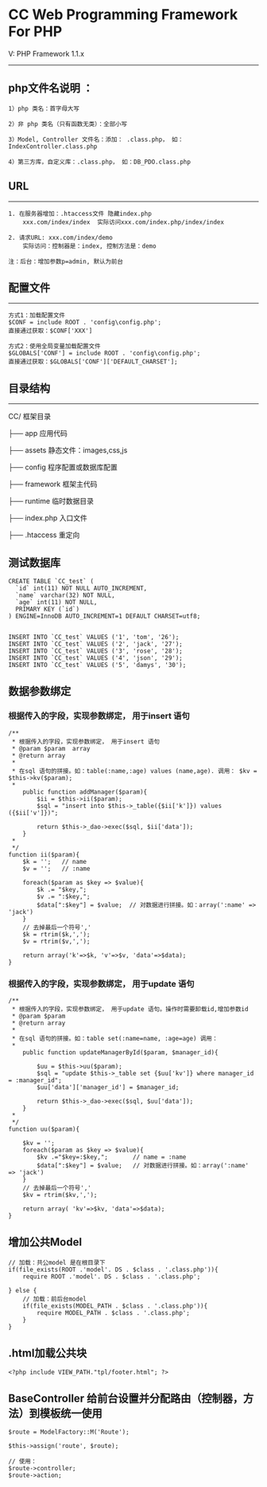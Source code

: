 # CC Web Programming Framework For PHP

V: PHP Framework 1.1.x

---
## php文件名说明 ：

    1）php 类名：首字母大写

    2）非 php 类名（只有函数无类）：全部小写

    3）Model, Controller 文件名：添加： .class.php， 如：IndexController.class.php

    4）第三方库，自定义库：.class.php， 如：DB_PDO.class.php


## URL
---

    1. 在服务器增加：.htaccess文件 隐藏index.php
        xxx.com/index/index  实际访问xxx.com/index.php/index/index

    2. 请求URL: xxx.com/index/demo
        实际访问：控制器是：index, 控制方法是：demo

    注：后台：增加参数p=admin, 默认为前台


## 配置文件
---
    方式1：加载配置文件
    $CONF = include ROOT . 'config\config.php';
    直接通过获取：$CONF['XXX']
    
    方式2：使用全局变量加载配置文件
    $GLOBALS['CONF'] = include ROOT . 'config\config.php';
    直接通过获取：$GLOBALS['CONF']['DEFAULT_CHARSET'];

## 目录结构
---
CC/	框架目录

├── app         应用代码

├── assets      静态文件：images,css,js

├── config      程序配置或数据库配置

├── framework   框架主代码

├── runtime     临时数据目录

├── index.php   入口文件

├── .htaccess   重定向


## 测试数据库
    CREATE TABLE `CC_test` (
      `id` int(11) NOT NULL AUTO_INCREMENT,
      `name` varchar(32) NOT NULL,
      `age` int(11) NOT NULL,
      PRIMARY KEY (`id`)
    ) ENGINE=InnoDB AUTO_INCREMENT=1 DEFAULT CHARSET=utf8;
    
    
    INSERT INTO `CC_test` VALUES ('1', 'tom', '26');
    INSERT INTO `CC_test` VALUES ('2', 'jack', '27');
    INSERT INTO `CC_test` VALUES ('3', 'rose', '28');
    INSERT INTO `CC_test` VALUES ('4', 'json', '29');
    INSERT INTO `CC_test` VALUES ('5', 'damys', '30');


## 数据参数绑定

### 根据传入的字段，实现参数绑定， 用于insert 语句
   

    /**
     * 根据传入的字段，实现参数绑定， 用于insert 语句
     * @param $param  array
     * @return array
     *
     * 在sql 语句的拼接。如：table(:name,:age) values (name,age). 调用： $kv = $this->kv($param);
     *
        public function addManager($param){
            $ii = $this->ii($param);
            $sql = "insert into $this->_table({$ii['k']}) values ({$ii['v']})";

            return $this->_dao->exec($sql, $ii['data']);
        }
     *
     */
    function ii($param){
        $k = '';   // name
        $v = '';   // :name

        foreach($param as $key => $value){
            $k .= "$key,";
            $v .= ":$key,";
            $data[":$key"] = $value;  // 对数据进行拼接。如：array(':name' => 'jack')
        }
        // 去掉最后一个符号','
        $k = rtrim($k,',');
        $v = rtrim($v,',');

        return array('k'=>$k, 'v'=>$v, 'data'=>$data);
    }


### 根据传入的字段，实现参数绑定， 用于update 语句


    /**
     * 根据传入的字段，实现参数绑定， 用于update 语句。操作时需要卸载id,增加参数id
     * @param $param
     * @return array
     *
     * 在sql 语句的拼接。如：table set(:name=name, :age=age) 调用：
     *
        public function updateManagerById($param, $manager_id){

            $uu = $this->uu($param);
            $sql = "update $this->_table set {$uu['kv']} where manager_id = :manager_id";
            $uu['data']['manager_id'] = $manager_id;

            return $this->_dao->exec($sql, $uu['data']);
        }
     *
     */
    function uu($param){

        $kv = '';
        foreach($param as $key => $value){
            $kv .="$key=:$key,";       // name = :name
            $data[":$key"] = $value;   // 对数据进行拼接。如：array(':name' => 'jack')
        }
        // 去掉最后一个符号','
        $kv = rtrim($kv,',');

        return array( 'kv'=>$kv, 'data'=>$data);
    }


## 增加公共Model

    // 加载：共公model 是在根目录下
    if(file_exists(ROOT .'model'. DS . $class . '.class.php')){
        require ROOT .'model'. DS . $class . '.class.php';

    } else {
        // 加载：前后台model
        if(file_exists(MODEL_PATH . $class . '.class.php')){
            require MODEL_PATH . $class . '.class.php';
        }
    }


## .html加载公共块

    <?php include VIEW_PATH."tpl/footer.html"; ?>


## BaseController 给前台设置并分配路由（控制器，方法）到模板统一使用

    $route = ModelFactory::M('Route');

    $this->assign('route', $route);
	
	// 使用：
	$route->controller;
	$route->action;